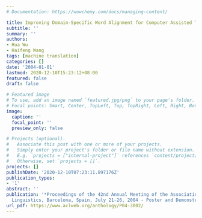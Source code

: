 ```yaml
---
# Documentation: https://wowchemy.com/docs/managing-content/

title: Improving Domain-Specific Word Alignment for Computer Assisted Translation
subtitle: ''
summary: ''
authors:
- Hua Wu
- Haifeng Wang
tags: [machine translation]
categories: []
date: '2004-01-01'
lastmod: 2020-12-10T15:23:12+08:00
featured: false
draft: false

# Featured image
# To use, add an image named `featured.jpg/png` to your page's folder.
# Focal points: Smart, Center, TopLeft, Top, TopRight, Left, Right, BottomLeft, Bottom, BottomRight.
image:
  caption: ''
  focal_point: ''
  preview_only: false

# Projects (optional).
#   Associate this post with one or more of your projects.
#   Simply enter your project's folder or file name without extension.
#   E.g. `projects = ["internal-project"]` references `content/project/deep-learning/index.md`.
#   Otherwise, set `projects = []`.
projects: []
publishDate: '2020-12-10T07:23:11.897176Z'
publication_types:
- '1'
abstract: ''
publication: '*Proceedings of the 42nd Annual Meeting of the Association for Computational
  Linguistics, Barcelona, Spain, July 21-26, 2004 - Poster and Demonstration*'
url_pdf: https://www.aclweb.org/anthology/P04-3002/
---
```

